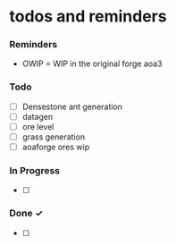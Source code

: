 # todos and reminders

### Reminders
- OWIP = WIP in the original forge aoa3

### Todo

- [ ] Densestone ant generation
- [ ] datagen
- [ ] ore level
- [ ] grass generation
- [ ] aoaforge ores wip

### In Progress

- [ ] 

### Done ✓

- [ ] 